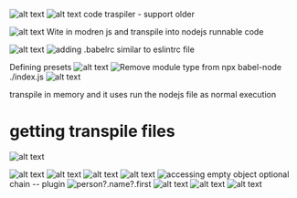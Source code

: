 ![alt text](image.png)
![alt text](image-1.png)
code traspiler - 
support older 

![alt text](image-2.png) 
Wite in modren js and transpile into nodejs runnable code

![alt text](image-3.png)
![adding .babelrc](image-4.png) similar to eslintrc file

Defining presets 
![alt text](image-5.png)
![Remove module type from ](image-6.png)
npx babel-node ./index.js
![alt text](image-7.png)

transpile in memory and it uses run the nodejs file  as normal execution

# getting transpile files 
![alt text](image-8.png) 

![alt text](image-9.png)
![alt text](image-10.png)
![alt text](image-11.png)
![alt text](image-12.png)
![accessing empty object](image-13.png)
optional chain -- plugin
![person?.name?.first](image-14.png)
![alt text](image-15.png)
![alt text](image-16.png)
![alt text](image-17.png)

